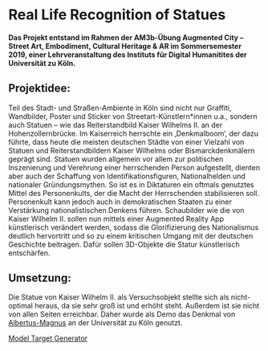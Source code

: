 # Real Life Recognition of Statues
#### Das Projekt entstand im Rahmen der AM3b-Übung Augmented City – Street Art, Embodiment, Cultural Heritage & AR im Sommersemester 2019, einer Lehrveranstaltung des Instituts für Digital Humanitites der Universität zu Köln.
## Projektidee:
Teil des Stadt- und Straßen-Ambiente in Köln sind nicht nur Graffiti, Wandbilder, Poster und Sticker von Streetart-Künstlern*innen u.a., sondern auch Statuen – wie das Reiterstandbild Kaiser Wilhelms II. an der Hohenzollernbrücke. Im Kaiserreich herrschte ein ‚Denkmalboom‘, der dazu führte, dass heute die meisten deutschen Städte von einer Vielzahl von Statuen und Reiterstandbildern Kaiser Wilhelms oder Bismarckdenkmälern geprägt sind.  Statuen wurden allgemein vor allem zur politischen Inszenierung und Verehrung einer herrschenden Person aufgestellt, dienten aber auch der Schaffung von Identifikationsfiguren, Nationalhelden und nationaler Gründungsmythen. So ist es in Diktaturen ein oftmals genutztes Mittel des Personenkults, der die Macht der Herrschenden stabilisieren soll. Personenkult kann jedoch auch in demokratischen Staaten zu einer Verstärkung nationalistischen Denkens führen. Schaubilder wie die von Kaiser Wilhelm II. sollen nun mittels einer Augmented Reality App künstlerisch verändert werden, sodass die Glorifizierung des Nationalismus deutlich hervortritt und so zu einem kritischen Umgang mit der deutschen Geschichte beitragen. Dafür sollen 3D-Objekte die Statur künstlerisch entschärfen.
## Umsetzung:

Die Statue von Kaiser Wilhelm II. als Versuchsobjekt stellte sich als nicht-optimal heraus, da sie sehr groß ist und erhöht steht. Außerdem ist sie nicht von allen Seiten erreichbar. Daher wurde als Demo das Denkmal von [Albertus-Magnus](https://de.wikipedia.org/wiki/Albertus_Magnus) an der Universität zu Köln genutzt.




[Model Target Generator](https://developer.vuforia.com/downloads/tool)
